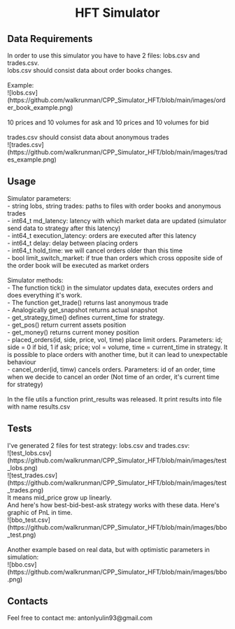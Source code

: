 <h1 align="center">HFT Simulator</a>
<h2 align="left">Data Requirements</h2>
In order to use this simulator you have to have 2 files: lobs.csv and trades.csv. <br>
lobs.csv should consist data about order books changes. <br>
<br>
Example: <br>
![lobs.csv]
(https://github.com/walkrunman/CPP_Simulator_HFT/blob/main/images/order_book_example.png) 
<br>
<br>
10 prices and 10 volumes for ask and 10 prices and 10 volumes for bid <br>
<br>
trades.csv should consist data about anonymous trades 
<br>
![trades.csv]
(https://github.com/walkrunman/CPP_Simulator_HFT/blob/main/images/trades_example.png) 
<br>
<h2 align="left">Usage</h2>
Simulator parameters: <br>
- string lobs, string trades:   paths to files with order books and anonymous trades <br>
- int64_t md_latency:           latency with which market data are updated (simulator send data to strategy after this latency) <br>
- int64_t execution_latency:    orders are executed after this latency <br>
- int64_t delay:                delay between placing orders<br>
- int64_t hold_time:            we will cancel orders older than this time<br>
- bool limit_switch_market:     if true than orders which cross opposite side of the order book will be executed as market orders<br>
<br>
Simulator methods:
<br>
- The function tick() in the simulator updates data, executes orders and does everything it's work.<br>
- The function get_trade() returns last anonymous trade<br>
- Analogically get_snapshot returns actual snapshot<br>
- get_strategy_time() defines current_time for strategy.<br>
- get_pos() return current assets position <br>
- get_money() returns current money position <br>
- placed_orders(id, side, price, vol, time) place limit orders. Parameters: id; side = 0 if bid, 1 if ask; price; vol = volume, time = current_time in strategy. It is possible to place orders with another time, but it can lead to unexpectable behaviour <br>
- cancel_order(id, timw) cancels orders. Parameters: id of an order, time when we decide to cancel an order (Not time of an order, it's current time for strategy) <br>
<br>
In the file utils a function print_results was released. It print results into file with name results.csv <br>

<h2 align="left">Tests</h2>
I've generated 2 files for test strategy: lobs.csv and trades.csv: <br>
![test_lobs.csv]
(https://github.com/walkrunman/CPP_Simulator_HFT/blob/main/images/test_lobs.png)
<br>
![test_trades.csv]
(https://github.com/walkrunman/CPP_Simulator_HFT/blob/main/images/test_trades.png)
<br>
It means mid_price grow up linearly. <br>
And here's how best-bid-best-ask strategy works with these data. Here's graphic of PnL in time. <br>
![bbo_test.csv]
(https://github.com/walkrunman/CPP_Simulator_HFT/blob/main/images/bbo_test.png) <br>
<br>
Another example based on real data, but with optimistic parameters in simulation: <br>
![bbo.csv]
(https://github.com/walkrunman/CPP_Simulator_HFT/blob/main/images/bbo.png) <br>

<h2 align="left">Contacts</h2>
Feel free to contact me: antonlyulin93@gmail.com
